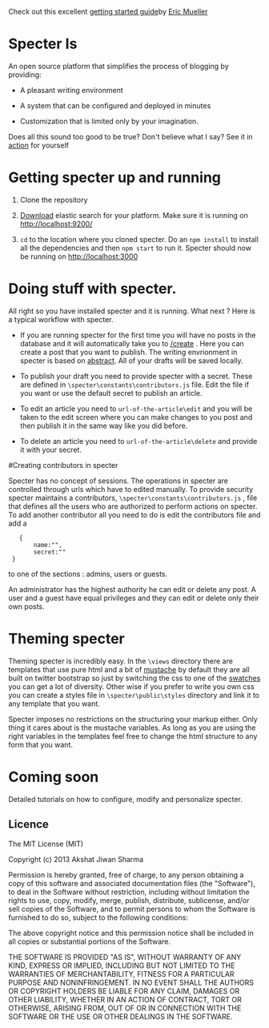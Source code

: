 Check out this excellent [getting started guide](http://nevinera.net/trying-out-specter)by [Eric Mueller](https://github.com/nevinera)	


# Specter Is

An open source platform that simplifies the process of blogging by providing:

* A pleasant writing environment

* A system that can be configured and deployed in minutes

* Customization that is limited only by your imagination.

Does all this sound too good to be true? Don't believe what I say? See it in [action](http://www.staticshin.com/) for yourself




# Getting specter up and running

1. Clone the repository

2. [Download](http://www.elasticsearch.org/download/) elastic search for your platform. Make sure it is running on [http://localhost:9200/](http://localhost:9200/)

3. `cd` to the location where you cloned specter. Do an `npm install` to install all the dependencies and then `npm start` to run it. Specter should now be running on [http://localhost:3000](http://localhost:3000)


# Doing stuff with specter.


All right so you have installed specter and it is running. What next ?  Here is a typical workflow with specter.


*  If you are running specter for the first time you will have no posts in the database and it will automatically take you to [/create](http://localhost:3000/create) . Here you can create a post that you want to publish. The writing envrionment in specter is based on [abstract](https://github.com/brislink/Abstract). All of your drafts will be saved locally.

*  To publish your draft you need to provide specter with a secret. These are defined in `\specter\constants\contributors.js` file. Edit the file if you want or use the default secret to publish an article.

*  To edit an article you need to `url-of-the-article\edit` and you will be taken to the edit screen where you can make changes to you post and then publish it in the same way like you did before.

* To delete an article you need to `url-of-the-article\delete` and provide it with your secret.




#Creating contributors in specter


Specter has no concept of sessions. The operations in specter are controlled through urls which have to edited manually. To provide security specter maintains a contributors, `\specter\constants\contributors.js` , file that defines all the users who are authorized to perform actions on specter. To add another contributor all you need to do is edit the contributors file and add a 

       {
           name:"",
           secret:""
     }


to one of the sections : admins, users or guests.

An administrator has the highest authority he can edit or delete any post. A user and a guest have equal privileges and they can edit or delete only their own posts.



# Theming specter


Theming specter is incredibly easy. In the `\views` directory there are templates that use pure html and a bit of [mustache](http://mustache.github.io/) by default they are all built on twitter bootstrap so just by switching the css to one of the [swatches](http://bootswatch.com/) you can get a lot of diversity. Other wise if you prefer to write you own css you can create a styles file in `\specter\public\styles` directory and link it to any template that you want. 


Specter imposes no restrictions on the structuring your markup either. Only thing it cares about is the mustache variables. As long as you are using the right variables in the templates feel free to change the html structure to any form that you want.


# Coming soon

Detailed tutorials on how  to configure, modify and personalize specter.


Licence
----------------

The MIT License (MIT)

Copyright (c) 2013 Akshat Jiwan Sharma

Permission is hereby granted, free of charge, to any person obtaining a copy
of this software and associated documentation files (the "Software"), to deal
in the Software without restriction, including without limitation the rights
to use, copy, modify, merge, publish, distribute, sublicense, and/or sell
copies of the Software, and to permit persons to whom the Software is
furnished to do so, subject to the following conditions:

The above copyright notice and this permission notice shall be included in
all copies or substantial portions of the Software.

THE SOFTWARE IS PROVIDED "AS IS", WITHOUT WARRANTY OF ANY KIND, EXPRESS OR
IMPLIED, INCLUDING BUT NOT LIMITED TO THE WARRANTIES OF MERCHANTABILITY,
FITNESS FOR A PARTICULAR PURPOSE AND NONINFRINGEMENT. IN NO EVENT SHALL THE
AUTHORS OR COPYRIGHT HOLDERS BE LIABLE FOR ANY CLAIM, DAMAGES OR OTHER
LIABILITY, WHETHER IN AN ACTION OF CONTRACT, TORT OR OTHERWISE, ARISING FROM,
OUT OF OR IN CONNECTION WITH THE SOFTWARE OR THE USE OR OTHER DEALINGS IN
THE SOFTWARE. 